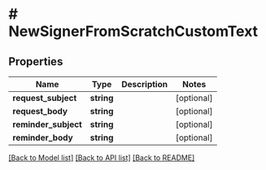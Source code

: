 # # NewSignerFromScratchCustomText

## Properties

Name | Type | Description | Notes
------------ | ------------- | ------------- | -------------
**request_subject** | **string** |  | [optional]
**request_body** | **string** |  | [optional]
**reminder_subject** | **string** |  | [optional]
**reminder_body** | **string** |  | [optional]

[[Back to Model list]](../../README.md#models) [[Back to API list]](../../README.md#endpoints) [[Back to README]](../../README.md)
